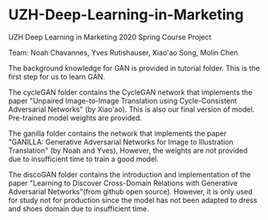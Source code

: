 # UZH-Deep-Learning-in-Marketing
UZH Deep Learning in Marketing 2020 Spring Course Project

Team: Noah Chavannes, Yves Rutishauser, Xiao'ao Song,  Molin Chen

The background knowledge for GAN is provided in tutorial folder. This is the first step for us to learn GAN.

The cycleGAN folder contains the CycleGAN network that implements the paper "Unpaired Image-to-Image Translation using Cycle-Consistent Adversarial Networks" (by Xiao'ao). This is also our final version of model. Pre-trained model weights are provided.

The ganilla folder contains the network that implements the paper "GANILLA: Generative Adversarial Networks for Image to Illustration Translation" (by Noah and Yves), However, the weights are not provided due to insufficient time to train a good model. 

The discoGAN folder contains the introduction and implementation of the paper "Learning to Discover Cross-Domain Relations with Generative Adversarial Networks"(from github open source).  However, it is only used for study not for production since the model has not been adapted to dress and shoes domain due to insufficient time.
